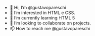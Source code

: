 - 👋 Hi, I’m @gustavopareschi
- 👀 I’m interested in HTML e CSS.
- 🌱 I’m currently learning  HTML 5
- 💞️ I’m looking to collaborate on projects.
- 📫 How to reach me @gustavopareschi

<!---
gustavopareschi/gustavopareschi is a ✨ special ✨ repository because its `README.md` (this file) appears on your GitHub profile.
You can click the Preview link to take a look at your changes.
--->
